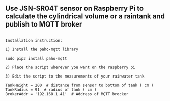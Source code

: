 ## Use JSN-SR04T sensor on Raspberry Pi to calculate the cylindrical volume or a raintank and publish to MQTT broker
```

Installation instruction:

1) Install the paho-mqtt library

sudo pip3 install paho-mqtt

2) Place the script wherever you want on the raspberry pi

3) Edit the script to the measurements of your rainwater tank

TankHeight = 200  # distance from sensor to bottom of tank ( cm )
TankRadius = 91  # radius of tank ( cm )
BrokerAddr = '192.168.1.41'  # Address of MQTT brocker

```
